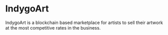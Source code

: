 # IndygoArt
IndygoArt is a blockchain based marketplace for artists to sell their artwork at the most competitive rates in the business.
